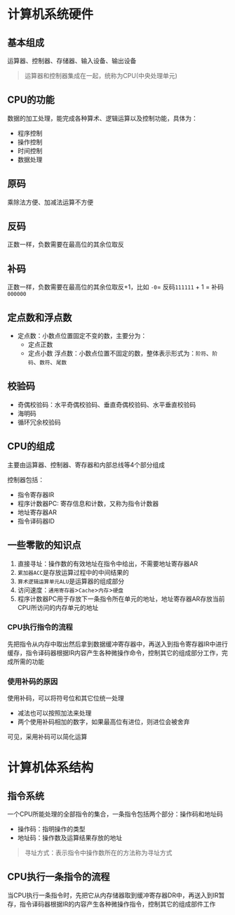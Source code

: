 
# 计算机系统硬件

## 基本组成
运算器、控制器、存储器、输入设备、输出设备
> 运算器和控制器集成在一起，统称为CPU(中央处理单元)

## CPU的功能

数据的加工处理，能完成各种算术、逻辑运算以及控制功能，具体为：
- 程序控制
- 操作控制
- 时间控制
- 数据处理

## 原码
乘除法方便、加减法运算不方便

## 反码
正数一样，负数需要在最高位的其余位取反

## 补码
正数一样，负数需要在最高位的其余位取反+1，比如
`-0`= 反码`111111` + 1 = 补码`000000`

## 定点数和浮点数
- 定点数：小数点位置固定不变的数，主要分为：
  - 定点正数
  - 定点小数
浮点数：小数点位置不固定的数，整体表示形式为：`阶符`、`阶码`、`数符`、`尾数`

## 校验码
- 奇偶校验码：水平奇偶校验码、垂直奇偶校验码、水平垂直校验码
- 海明码
- 循环冗余校验码


## CPU的组成
主要由运算器、控制器、寄存器和内部总线等4个部分组成

控制器包括：
- 指令寄存器IR
- 程序计数器PC: 寄存信息和计数，又称为指令计数器
- 地址寄存器AR
- 指令译码器ID

## 一些零散的知识点

1. 直接寻址：操作数的有效地址在指令中给出，不需要地址寄存器AR
2. `累加器ACC`是存放运算过程中的中间结果的
3. `算术逻辑运算单元ALU`是运算器的组成部分
4. 访问速度：`通用寄存器`>`Cache`>`内存`>`硬盘`
5. 程序计数器PC用于存放下一条指令所在单元的地址，地址寄存器AR存放当前CPU所访问的内存单元的地址

### CPU执行指令的流程
先把指令从内存中取出然后拿到数据缓冲寄存器中，再送入到指令寄存器IR中进行缓存，指令译码器根据IR内容产生各种微操作命令，控制其它的组成部分工作，完成所需的功能

### 使用补码的原因
使用补码，可以将符号位和其它位统一处理
- 减法也可以按照加法来处理
- 两个使用补码相加的数字，如果最高位有进位，则进位会被舍弃

可见，采用补码可以简化运算


# 计算机体系结构


## 指令系统
一个CPU所能处理的全部指令的集合，一条指令包括两个部分：操作码和地址码
- 操作码：指明操作的类型
- 地址码：操作数及运算结果存放的地址

> 寻址方式：表示指令中操作数所在的方法称为寻址方式


## CPU执行一条指令的流程
当CPU执行一条指令时，先把它从内存储器取到缓冲寄存器DR中，再送入到IR暂存，指令译码器根据IR的内容产生各种微操作指令，控制其它的组成部件工作

